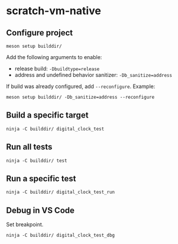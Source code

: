 # scratch-vm-native

## Configure project
```
meson setup builddir/
```
Add the following arguments to enable:
* release build: `-Dbuildtype=release`
* address and undefined behavior sanitizer: `-Db_sanitize=address`

If build was already configured, add `--reconfigure`.
Example:
```
meson setup builddir/ -Db_sanitize=address --reconfigure 
```

## Build a specific target
```
ninja -C builddir/ digital_clock_test
```

## Run all tests
```
ninja -C builddir/ test
```

## Run a specific test
```
ninja -C builddir/ digital_clock_test_run
```

## Debug in VS Code

Set breakpoint.
```
ninja -C builddir/ digital_clock_test_dbg
```
